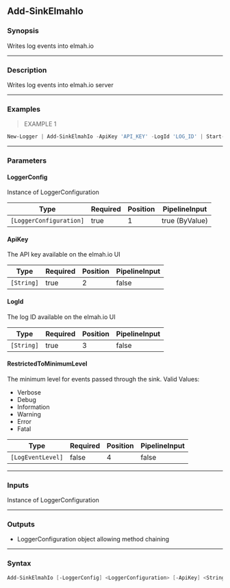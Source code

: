 Add-SinkElmahIo
---------------

### Synopsis
Writes log events into elmah.io

---

### Description

Writes log events into elmah.io server

---

### Examples
> EXAMPLE 1

```PowerShell
New-Logger | Add-SinkElmahIo -ApiKey 'API_KEY' -LogId 'LOG_ID' | Start-Logger
```

---

### Parameters
#### **LoggerConfig**
Instance of LoggerConfiguration

|Type                   |Required|Position|PipelineInput |
|-----------------------|--------|--------|--------------|
|`[LoggerConfiguration]`|true    |1       |true (ByValue)|

#### **ApiKey**
The API key available on the elmah.io UI

|Type      |Required|Position|PipelineInput|
|----------|--------|--------|-------------|
|`[String]`|true    |2       |false        |

#### **LogId**
The log ID available on the elmah.io UI

|Type      |Required|Position|PipelineInput|
|----------|--------|--------|-------------|
|`[String]`|true    |3       |false        |

#### **RestrictedToMinimumLevel**
The minimum level for events passed through the sink.
Valid Values:

* Verbose
* Debug
* Information
* Warning
* Error
* Fatal

|Type             |Required|Position|PipelineInput|
|-----------------|--------|--------|-------------|
|`[LogEventLevel]`|false   |4       |false        |

---

### Inputs
Instance of LoggerConfiguration

---

### Outputs
* LoggerConfiguration object allowing method chaining

---

### Syntax
```PowerShell
Add-SinkElmahIo [-LoggerConfig] <LoggerConfiguration> [-ApiKey] <String> [-LogId] <String> [[-RestrictedToMinimumLevel] {Verbose | Debug | Information | Warning | Error | Fatal}] [<CommonParameters>]
```
